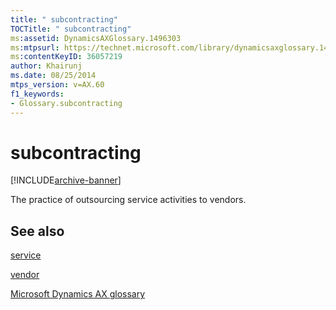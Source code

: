 ```yaml
---
title: " subcontracting"
TOCTitle: " subcontracting"
ms:assetid: DynamicsAXGlossary.1496303
ms:mtpsurl: https://technet.microsoft.com/library/dynamicsaxglossary.1496303(v=AX.60)
ms:contentKeyID: 36057219
author: Khairunj
ms.date: 08/25/2014
mtps_version: v=AX.60
f1_keywords:
- Glossary.subcontracting
---
```


# subcontracting


[!INCLUDE[archive-banner](includes/archive-banner.md)]

The practice of outsourcing service activities to vendors.

## See also

[service](service.md)

[vendor](vendor.md)

[Microsoft Dynamics AX glossary](glossary/microsoft-dynamics-ax-glossary.md)

  


